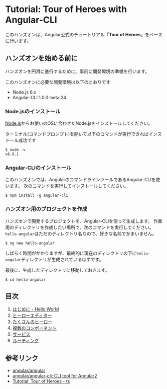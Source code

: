 # Tutorial: Tour of Heroes with Angular-CLI

このハンズオンは、Angular公式のチュートリアル「**Tour of Heroes**」をベースに行います。

## ハンズオンを始める前に

ハンズオンを円滑に進行するために、事前に開発環境の準備を行います。

このハンズオンに必要な開発環境は以下のとおりです

- Node.js 6.x
- Angular-CLI 1.0.0-beta.24

### Node.jsのインストール

[Node.js](https://nodejs.org/ja/)からお使いのOSに合わせたNode.jsをインストールしてください。

ターミナル(コマンドプロンプト)を開いて以下のコマンドが実行できればインストール成功です

```
$ node -v
v6.9.1
```

### Angular-CLIのインストール

このハンズオンでは、AngularのコマンドラインツールであるAngular-CLIを使います。
次のコマンドを実行してインストールしてください。

```
$ npm install -g angular-cli
```

### ハンズオン用のプロジェクトを作成

ハンズオンで開発するプロジェクトを、Angular-CLIを使って生成します。
作業用のディレクトリを作成したい場所で、次のコマンドを実行してください。
`hello-angular`はただのディレクトリ名なので、好きな名前でかまいません。

```
$ ng new hello-angular
```

しばらく時間がかかりますが、最終的に現在のディレクトリの下に`hello-angular`ディレクトリが生成されているはずです。

最後に、生成したディレクトリに移動しておきます。

```
$ cd hello-angular
```

## 目次

1. [はじめに - Hello World](./ch-1/README.md)
2. [ヒーローエディター](./ch-2/README.md)
3. [たくさんのヒーロー](./ch-3/README.md)
4. [複数のコンポーネント](./ch-4/README.md)
5. [サービス](./ch-5/README.md)
6. [ルーティング](./ch-6/README.md)

## 参考リンク

- [angular/angular](https://github.com/angular/angular)
- [angular/angular\-cli: CLI tool for Angular2](https://github.com/angular/angular-cli)
- [Tutorial: Tour of Heroes \- ts](https://angular.io/docs/ts/latest/tutorial/)
